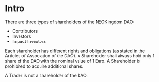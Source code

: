 # Intro

There are three types of shareholders of the NEOKingdom DAO:

* Contributors&#x20;
* Investors
* Impact Investors&#x20;

Each shareholder has different rights and obligations (as stated in the Articles of Association of the DAO). A Shareholder shall always hold only 1 share of the DAO with the nominal value of 1 Euro. A Shareholder is prohibited to acquire additional shares.

A Trader is not a shareholder of the DAO.

